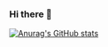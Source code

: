 ### Hi there 👋

[![Anurag's GitHub stats](https://github-readme-stats.vercel.app/api?username=jacob-whitwell&theme=radical&show_icons=true)](https://github.com/anuraghazra/github-readme-stats)



<!--
**jacob-whitwell/jacob-whitwell** is a ✨ _special_ ✨ repository because its `README.md` (this file) appears on your GitHub profile.

Here are some ideas to get you started:

- 🔭 I’m currently working on ...
- 🌱 I’m currently learning ...
- 👯 I’m looking to collaborate on ...
- 🤔 I’m looking for help with ...
- 💬 Ask me about ...
- 📫 How to reach me: ...
- 😄 Pronouns: ...
- ⚡ Fun fact: ...
-->
